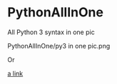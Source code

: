 # PythonAllInOne
All Python 3 syntax in one pic

PythonAllInOne/py3 in one pic.png

Or

[a link](https://raw.githubusercontent.com/pnanh-github/PythonAllInOne/master/py3%20in%20one%20pic.png)


